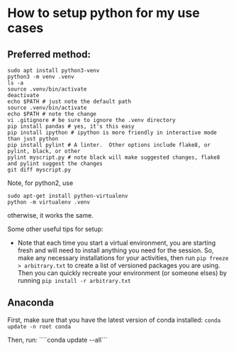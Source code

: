 # How to setup python for my use cases

## Preferred method:

```
sudo apt install python3-venv
python3 -m venv .venv
ls -a
source .venv/bin/activate
deactivate
echo $PATH # just note the default path
source .venv/bin/activate
echo $PATH # note the change
vi .gitignore # be sure to ignore the .venv directory
pip install pandas # yes, it's this easy
pip install ipython # ipython is more friendly in interactive mode than just python
pip install pylint # A linter.  Other options include flake8, or pylint, black, or other
pylint myscript.py # note black will make suggested changes, flake8 and pylint suggest the changes
git diff myscript.py
```

Note, for python2, use

```
sudo apt-get install python-virtualenv
python -m virtualenv .venv

```

otherwise, it works the same.

Some other useful tips for setup:
- Note that each time you start a virtual environment, you are starting fresh and will need to install anything you need for the session.  So, make any necessary installations for your activities, then run ```pip freeze > arbitrary.txt``` to create a list of versioned packages you are using.  Then you can quickly recreate your environment (or someone elses) by running ```pip install -r arbitrary.txt``` 

## Anaconda

First, make sure that you have the latest version of conda installed:
```conda update -n root conda```

Then, run:
````conda update --all```

